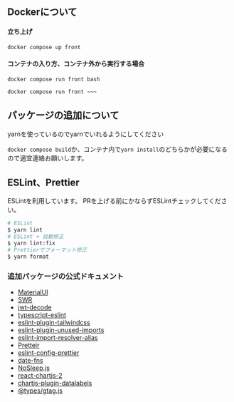 ## Dockerについて

#### 立ち上げ
```
docker compose up front
```

#### コンテナの入り方、コンテナ外から実行する場合

```
docker compose run front bash
```
```
docker compose run front ~~~
```

## パッケージの追加について

yarnを使っているのでyarnでいれるようにしてください

`docker compose build`か、コンテナ内で`yarn install`のどちらかが必要になるので適宜連絡お願いします。

## ESLint、Prettier

ESLintを利用しています。
PRを上げる前にかならずESLintチェックしてください。

```bash
# ESLint
$ yarn lint
# ESLint + 自動修正
$ yarn lint:fix
# Prettierでフォーマット修正
$ yarn format
```

### 追加パッケージの公式ドキュメント

- [MaterialUI](https://next--material-ui.netlify.app/material-ui)
- [SWR](https://swr.vercel.app)
- [jwt-decode](https://github.com/auth0/jwt-decode)
- [typescript-eslint](https://github.com/typescript-eslint/typescript-eslint)
- [eslint-plugin-tailwindcss](https://github.com/francoismassart/eslint-plugin-tailwindcss)
- [eslint-plugin-unused-imports](https://github.com/sweepline/eslint-plugin-unused-imports)
- [eslint-import-resolver-alias](https://github.com/johvin/eslint-import-resolver-alias)
- [Pretteir](https://prettier.io/docs/en/install.html)
- [eslint-config-prettier](https://github.com/prettier/eslint-config-prettier)
- [date-fns](https://date-fns.org/)
- [NoSleep.js](https://github.com/richtr/NoSleep.js)
- [react-chartjs-2](https://github.com/reactchartjs/react-chartjs-2)
- [chartjs-plugin-datalabels](https://chartjs-plugin-datalabels.netlify.app/)
- [@types/gtag.js](https://github.com/DefinitelyTyped/DefinitelyTyped)
